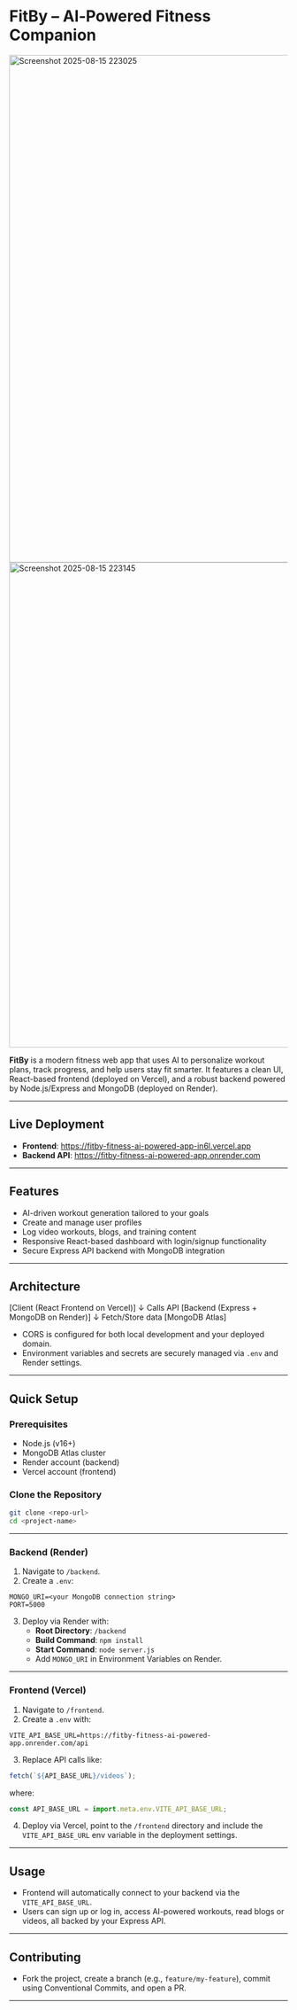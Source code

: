 # FitBy – AI‑Powered Fitness Companion
<img width="1896" height="916" alt="Screenshot 2025-08-15 223025" src="https://github.com/user-attachments/assets/c2fcbc20-ca51-4c1a-8346-c98bb99c5652" />

<img width="1894" height="876" alt="Screenshot 2025-08-15 223145" src="https://github.com/user-attachments/assets/7b316927-01a3-4899-af42-f79f1b7e3260" />



**FitBy** is a modern fitness web app that uses AI to personalize workout plans, track progress, and help users stay fit smarter. 
It features a clean UI, React-based frontend (deployed on Vercel), and a robust backend powered by Node.js/Express and MongoDB (deployed on Render).

---

## Live Deployment

- **Frontend**: https://fitby-fitness-ai-powered-app-in6l.vercel.app  
- **Backend API**: https://fitby-fitness-ai-powered-app.onrender.com

---

## Features

- AI-driven workout generation tailored to your goals  
- Create and manage user profiles  
- Log video workouts, blogs, and training content  
- Responsive React-based dashboard with login/signup functionality  
- Secure Express API backend with MongoDB integration  

---

## Architecture

[Client (React Frontend on Vercel)]
           ↓ Calls API
[Backend (Express + MongoDB on Render)]
           ↓ Fetch/Store data
[MongoDB Atlas]

- CORS is configured for both local development and your deployed domain.  
- Environment variables and secrets are securely managed via `.env` and Render settings.

---

## Quick Setup

### Prerequisites

- Node.js (v16+)
- MongoDB Atlas cluster
- Render account (backend)
- Vercel account (frontend)

### Clone the Repository

```bash
git clone <repo-url>
cd <project-name>
```

---

### Backend (Render)

1. Navigate to `/backend`.
2. Create a `.env`:

```
MONGO_URI=<your MongoDB connection string>
PORT=5000
```
3. Deploy via Render with:
   - **Root Directory**: `/backend`
   - **Build Command**: `npm install`
   - **Start Command**: `node server.js`
   - Add `MONGO_URI` in Environment Variables on Render.

---

### Frontend (Vercel)

1. Navigate to `/frontend`.
2. Create a `.env` with:
```
VITE_API_BASE_URL=https://fitby-fitness-ai-powered-app.onrender.com/api
```

3. Replace API calls like:
```js
fetch(`${API_BASE_URL}/videos`);
```
where:
```js
const API_BASE_URL = import.meta.env.VITE_API_BASE_URL;
```

4. Deploy via Vercel, point to the `/frontend` directory and include the `VITE_API_BASE_URL` env variable in the deployment settings.

---

## Usage

- Frontend will automatically connect to your backend via the `VITE_API_BASE_URL`.  
- Users can sign up or log in, access AI-powered workouts, read blogs or videos, all backed by your Express API.

---

## Contributing

- Fork the project, create a branch (e.g., `feature/my-feature`), commit using Conventional Commits, and open a PR.

---

